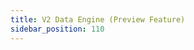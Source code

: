 ```yaml
---
title: V2 Data Engine (Preview Feature)
sidebar_position: 110
---
```


<head>
  <link rel="canonical" href="https://main--longhornio-docusaurus.netlify.app/v2-data-engine/index"/>
</head>
